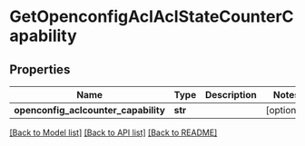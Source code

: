 # GetOpenconfigAclAclStateCounterCapability

## Properties
Name | Type | Description | Notes
------------ | ------------- | ------------- | -------------
**openconfig_aclcounter_capability** | **str** |  | [optional] 

[[Back to Model list]](../README.md#documentation-for-models) [[Back to API list]](../README.md#documentation-for-api-endpoints) [[Back to README]](../README.md)


